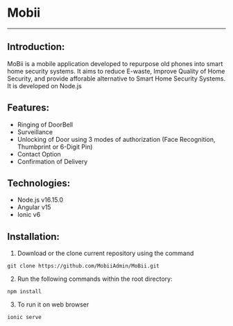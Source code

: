# Mobii
---
## Introduction:
MoBii is a mobile application developed to repurpose old phones into smart home security systems. It aims to reduce E-waste, Improve Quality of Home Security, and provide afforable alternative to Smart Home Security Systems. It is developed on Node.js

## Features: 
- Ringing of DoorBell
- Surveillance
- Unlocking of Door using 3 modes of authorization (Face Recognition, Thumbprint or 6-Digit Pin)
- Contact Option 
- Confirmation of Delivery  

## Technologies:
- Node.js v16.15.0
- Angular v15
- Ionic v6

## Installation:
1. Download or the clone current repository using the command
```Git
git clone https://github.com/MobiiAdmin/MoBii.git
```
2. Run the following commands within the root directory:
```
npm install
```
3. To run it on web browser
```
ionic serve
```
